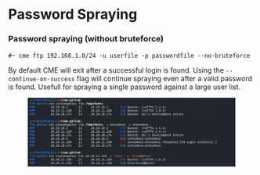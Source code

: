 # Password Spraying

### Password spraying (without bruteforce)

```
#~ cme ftp 192.168.1.0/24 -u userfile -p passwordfile --no-bruteforce
```

By default CME will exit after a successful login is found. Using the `--continue-on-success` flag will continue spraying even after a valid password is found. Usefull for spraying a single password against a large user list.

<figure><img src="../../../../.gitbook/assets/image (30).png" alt=""><figcaption></figcaption></figure>

